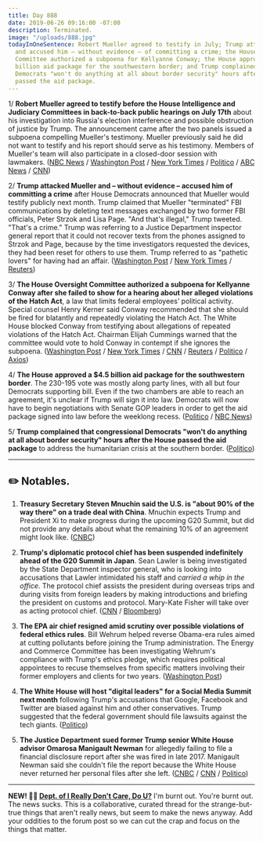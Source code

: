 ```yaml
---
title: Day 888
date: 2019-06-26 09:16:00 -07:00
description: Terminated.
image: "/uploads/888.jpg"
todayInOneSentence: Robert Mueller agreed to testify in July; Trump attacked Mueller
  and accused him – without evidence – of committing a crime; the House Oversight
  Committee authorized a subpoena for Kellyanne Conway; the House approved a $4.5
  billion aid package for the southwestern border; and Trump complained that congressional
  Democrats "won't do anything at all about border security" hours after the House
  passed the aid package.
---
```


1/ **Robert Mueller agreed to testify before the House Intelligence and Judiciary Committees in back-to-back public hearings on July 17th** about his investigation into Russia's election interference and possible obstruction of justice by Trump. The announcement came after the two panels issued a subpoena compelling Mueller's testimony. Mueller previously said he did not want to testify and his report should serve as his testimony. Members of Mueller's team will also participate in a closed-door session with lawmakers. ([NBC News](https://www.nbcnews.com/politics/congress/robert-mueller-testify-publicly-house-committees-july-17-n1021796) / [Washington Post](https://www.washingtonpost.com/politics/mueller-to-testify-to-congress-in-open-session-about-his-investigation/2019/06/25/dde8c95a-975b-11e9-916d-9c61607d8190_story.html?utm_term=.a506bd673c70) / [New York Times](https://www.nytimes.com/2019/06/25/us/politics/robert-mueller-testify.html) / [Politico](https://www.cnn.com/2019/06/25/politics/robert-mueller-will-testify/index.html) / [ABC News](https://abcnews.go.com/Politics/mueller-agrees-testify-house-committees-july/story?id=63948189) / [CNN](https://www.cnn.com/2019/06/25/politics/robert-mueller-will-testify/index.html))

2/ **Trump attacked Mueller and – without evidence – accused him of committing a crime** after House Democrats announced that Mueller would testify publicly next month. Trump claimed that Mueller "terminated" FBI communications by deleting text messages exchanged by two former FBI officials, Peter Strzok and Lisa Page. "And that's illegal," Trump tweeted. "That's a crime." Trump was referring to a Justice Department inspector general report that it could not recover texts from the phones assigned to Strzok and Page, because by the time investigators requested the devices, they had been reset for others to use them. Trump referred to as "pathetic lovers" for having had an affair. ([Washington Post](https://www.washingtonpost.com/powerpost/trump-lashes-out-at-mueller-accusing-him-of-a-crime-ahead-of-planned-congressional-testimony/2019/06/26/7b7397ee-9811-11e9-8d0a-5edd7e2025b1_story.html) / [New York Times](https://www.nytimes.com/2019/06/26/us/politics/trump-mueller-testimony.html) / [Reuters](https://www.reuters.com/article/us-usa-trump-russia-idUSKCN1TR1UU))

3/ **The House Oversight Committee authorized a subpoena for Kellyanne Conway after she failed to show for a hearing about her alleged violations of the Hatch Act**, a law that limits federal employees’ political activity. Special counsel Henry Kerner said Conway recommended that she should be fired for blatantly and repeatedly violating the Hatch Act. The White House blocked Conway from testifying about allegations of repeated violations of the Hatch Act. Chairman Elijah Cummings warned that the committee would vote to hold Conway in contempt if she ignores the subpoena. ([Washington Post](https://www.washingtonpost.com/politics/house-panel-votes-to-authorize-subpoena-for-white-houses-conway-after-she-fails-to-show-for-hearing/2019/06/26/c53809e6-9811-11e9-8d0a-5edd7e2025b1_story.html) / [New York Times](https://www.nytimes.com/2019/06/26/us/politics/kellyanne-conway-subpoena.html) / [CNN](https://www.cnn.com/2019/06/26/politics/kellyanne-conway-hatch-act-hearing/index.html) / [Reuters](https://www.reuters.com/article/us-usa-trump-congress-hatchact-idUSKCN1TR28N) / [Politico](https://www.politico.com/story/2019/06/26/house-oversight-panel-authorizes-subpoena-for-kellyanne-conway-1383284) / [Axios](https://www.axios.com/house-oversight-committee-subpoena-kellyanne-conway-f43b20f8-3db4-4cda-b0f0-7ccd4679a666.html))

4/ **The House approved a $4.5 billion aid package for the southwestern border**. The 230-195 vote was mostly along party lines, with all but four Democrats supporting bill. Even if the two chambers are able to reach an agreement, it's unclear if Trump will sign it into law. Democrats will now have to begin negotiations with Senate GOP leaders in order to get the aid package signed into law before the weeklong recess. ([Politico](https://www.politico.com/story/2019/06/25/nancy-pelosi-border-spending-package-1382038) / [NBC News](https://www.nbcnews.com/politics/congress/house-passes-border-funding-bill-address-humanitarian-crisis-n1021511))

5/ **Trump complained that congressional Democrats "won't do anything at all about border security" hours after the House passed the aid package** to address the humanitarian crisis at the southern border. ([Politico](https://www.politico.com/story/2019/06/26/trump-border-security-bill-1382995))

---

## ✏️ Notables.

1. **Treasury Secretary Steven Mnuchin said the U.S. is "about 90% of the way there" on a trade deal with China**. Mnuchin expects Trump and President Xi to make progress during the upcoming G20 Summit, but did not provide any details about what the remaining 10% of an agreement might look like. ([CNBC](https://www.cnbc.com/2019/06/26/mnuchin-says-us-china-trade-deal-was-90-percent-complete.html))

2. **Trump's diplomatic protocol chief has been suspended indefinitely ahead of the G20 Summit in Japan**. Sean Lawler is being investigated by the State Department inspector general, who is looking into accusations that Lawler intimidated his staff and *carried a whip in the office*. The protocol chief assists the president during overseas trips and during visits from foreign leaders by making introductions and briefing the president on customs and protocol. Mary-Kate Fisher will take over as acting protocol chief. ([CNN](https://www.cnn.com/2019/06/26/politics/state-department-protocol-chief-suspended/index.html) / [Bloomberg](https://www.bloomberg.com/news/articles/2019-06-25/trump-s-protocol-chief-is-quitting-just-before-the-g-20-summit))

3. **The EPA air chief resigned amid scrutiny over possible violations of federal ethics rules**. Bill Wehrum helped reverse Obama-era rules aimed at cutting pollutants before joining the Trump administration. The Energy and Commerce Committee has been investigating Wehrum's compliance with Trump's ethics pledge, which requires political appointees to recuse themselves from specific matters involving their former employers and clients for two years. ([Washington Post](https://www.washingtonpost.com/climate-environment/2019/06/26/epas-top-air-policy-official-steps-down-amid-scrutiny-over-possible-ethics-violations/))

4. **The White House will host "digital leaders" for a Social Media Summit next month** following Trump's accusations that Google, Facebook and Twitter are biased against him and other conservatives. Trump suggested that the federal government should file lawsuits against the tech giants. ([Politico](https://www.politico.com/story/2019/06/26/white-house-social-media-summit-1383280))

5. **The Justice Department sued former Trump senior White House advisor Omarosa Manigault Newman** for allegedly failing to file a financial disclosure report after she was fired in late 2017. Manigault Newman said she couldn't file the report because the White House never returned her personal files after she left. ([CNBC](https://www.cnbc.com/2019/06/25/omarosa-sued-for-failing-to-file-financial-disclosure.html) / [CNN](https://www.cnn.com/2019/06/25/politics/justice-department-omarosa-financial-disclosure/index.html) / [Politico](https://www.politico.com/story/2019/06/25/justice-department-omarosa-financial-disclosure-1382392))

---

**NEW! 🤷‍♂️ [Dept. of I Really Don't Care, Do U?](https://talk.whatthefuckjusthappenedtoday.com/t/dept-of-i-really-dont-care-do-u/4938/11)** I'm burnt out. You're burnt out. The news sucks. This is a collaborative, curated thread for the strange-but-true things that aren't really news, but seem to make the news anyway. Add your oddities to the forum post so we can cut the crap and focus on the things that matter.